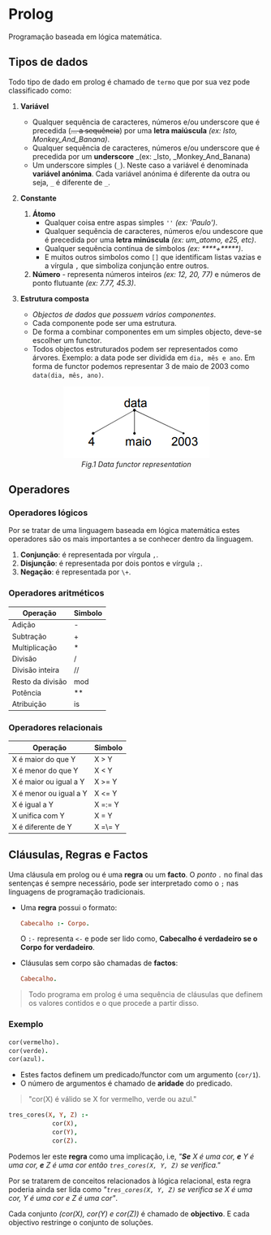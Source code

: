 # Prolog

Programação baseada em lógica matemática.

## Tipos de dados

Todo tipo de dado em prolog é chamado de `termo` que por sua vez pode classificado como:

1. **Variável**

   - Qualquer sequência de caracteres, números e/ou underscore que é precedida (<s>... a sequência</s>) por uma **letra maiúscula** _(ex: Isto, Monkey_And_Banana)_.
   - Qualquer sequência de caracteres, números e/ou underscore que é precedida por um **underscore** \_(ex: \_Isto, \_Monkey_And_Banana)
   - Um underscore simples (`_`). Neste caso a variável é denominada **variável anónima**. Cada variável anónima é diferente da outra ou seja, `_` é diferente de `_`.

2. **Constante**
   1. **Átomo**
      - Qualquer coisa entre aspas simples `''` _(ex: 'Paulo')_.
      - Qualquer sequência de caracteres, números e/ou undescore que é precedida por uma **letra minúscula** _(ex: um_atomo, e25, etc)_.
      - Qualquer sequência contínua de símbolos _(ex: \*\*\*\*+\*\*\*\*\*)_.
      - E muitos outros simbolos como `[]` que identificam listas vazias e a vírgula `,` que simboliza conjunção entre outros.
   2. **Número** - representa números inteiros _(ex: 12, 20, 77)_ e números de ponto flutuante _(ex: 7.77, 45.3)_.
3. **Estrutura composta**
   - _Objectos de dados que possuem vários componentes_.
   - Cada componente pode ser uma estrutura.
   - De forma a combinar componentes em um simples objecto, deve-se escolher um functor.
   - Todos objectos estruturados podem ser representados como árvores. Exemplo: a data pode ser dividida em `dia, mês e ano`. Em forma de functor podemos representar 3 de maio de 2003 como `data(dia, mês, ano)`.

<div style="text-align:center">

![Data functor](./img/functor.png)<br>
_Fig.1 Data functor representation_

</div>

## Operadores

### Operadores lógicos

Por se tratar de uma linguagem baseada em lógica matemática estes operadores são os mais importantes a se conhecer dentro da linguagem.

1. **Conjunção**: é representada por vírgula `,`.
2. **Disjunção**: é representada por dois pontos e vírgula `;`.
3. **Negação**: é representada por `\+`.

### Operadores aritméticos

| Operação         | Simbolo |
| ---------------- | ------- |
| Adição           | -       |
| Subtração        | +       |
| Multiplicação    | \*      |
| Divisão          | /       |
| Divisão inteira  | //      |
| Resto da divisão | mod     |
| Potência         | \*\*    |
| Atribuição       | is      |

### Operadores relacionais

| Operação               | Simbolo  |
| ---------------------- | -------- |
| X é maior do que Y     | X > Y    |
| X é menor do que Y     | X < Y    |
| X é maior ou igual a Y | X >= Y   |
| X é menor ou igual a Y | X <= Y   |
| X é igual a Y          | X =:= Y  |
| X unifica com Y        | X = Y    |
| X é diferente de Y     | X =\\= Y |

## Cláusulas, Regras e Factos

Uma cláusula em prolog ou é uma **regra** ou um **facto**. O _ponto `.`_ no final das sentenças é sempre necessário, pode ser interpretado como o `;` nas linguagens de programação tradicionais.

- Uma **regra** possui o formato:

  ```prolog
  Cabecalho :- Corpo.
  ```

  O `:-` representa `<-` e pode ser lido como, **Cabecalho é verdadeiro se o Corpo for verdadeiro**.

- Cláusulas sem corpo são chamadas de **factos**:
  ```prolog
  Cabecalho.
  ```

> Todo programa em prolog é uma sequência de cláusulas que definem os valores contidos e o que procede a partir disso.

### Exemplo

```prolog
cor(vermelho).
cor(verde).
cor(azul).
```

- Estes factos definem um predicado/functor com um argumento (`cor/1`).
- O número de argumentos é chamado de **aridade** do predicado.

> "cor(X) é válido se X for vermelho, verde ou azul."

```prolog
tres_cores(X, Y, Z) :-
            cor(X),
            cor(Y),
            cor(Z).
```

Podemos ler este **regra** como uma implicação, i.e, _"**Se** X é uma cor, **e** Y é uma cor, **e** Z é uma cor então `tres_cores(X, Y, Z)` se verifica."_

Por se tratarem de conceitos relacionados à lógica relacional, esta regra poderia ainda ser lida como _"`tres_cores(X, Y, Z)` se verifica se X é uma cor, Y é uma cor e Z é uma cor"_.

Cada conjunto _(cor(X), cor(Y) e cor(Z))_ é chamado de **objectivo**. E cada objectivo restringe o conjunto de soluções.
